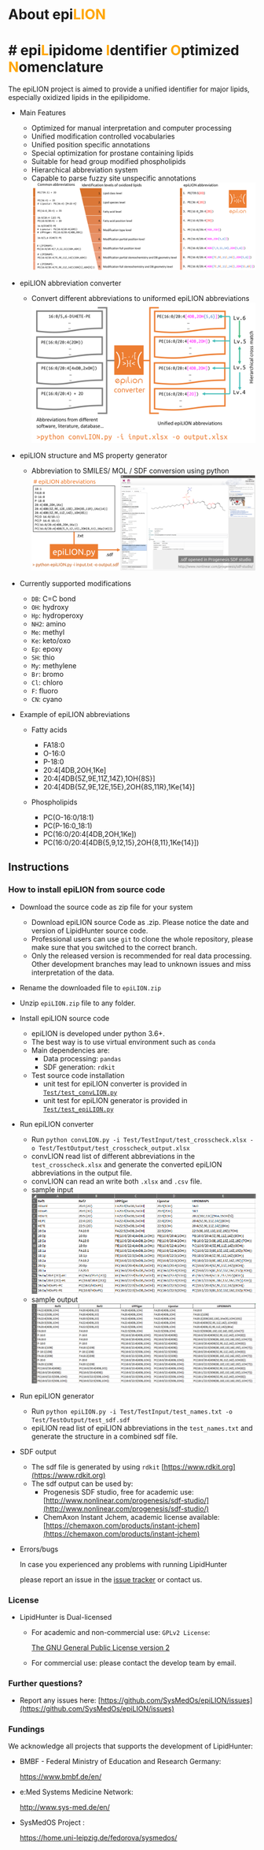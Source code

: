 # About epi<span style="color:orange">LION</span> #
# # epi<span style="color:orange">L</span>ipidome <span style="color:orange">I</span>dentifier <span style="color:orange">O</span>ptimized <span style="color:orange">N</span>omenclature #

The epiLION project is aimed to provide a unified identifier for major lipids, especially oxidized lipids
in the epilipidome.

* Main Features

    + Optimized for manual interpretation and computer processing
    + Unified modification controlled vocabularies
    + Unified position specific annotations
    + Special optimization for prostane containing lipids
    + Suitable for head group modified phospholipids
    + Hierarchical abbreviation system  
    + Capable to parse fuzzy site unspecific annotations
![epiLION_levels](doc/images/epiLION_levels.png)
    
* epiLION abbreviation converter
    + Convert different abbreviations to uniformed epiLION abbreviations
![epiLION_converter](doc/images/fig_converter.png)

* epiLION structure and MS property generator
    + Abbreviation to SMILES/ MOL / SDF conversion using python
![epiLION_generator](doc/images/fig_generator.png)

* Currently supported modifications

    + `DB`: C=C bond
    + `OH`: hydroxy
    + `Hp`: hydroperoxy
    + `NH2`: amino
    + `Me`: methyl
    + `Ke`: keto/oxo
    + `Ep`: epoxy
    + `SH`: thio
    + `My`: methylene
    + `Br`: bromo
    + `Cl`: chloro
    + `F`: fluoro
    + `CN`: cyano

* Example of epiLION abbreviations
    
    + Fatty acids
        - FA18:0
        - O-16:0
        - P-18:0
        - 20:4[4DB,2OH,1Ke]
        - 20:4[4DB{5Z,9E,11Z,14Z},1OH{8S}]
        - 20:4[4DB{5Z,9E,12E,15E},2OH{8S,11R},1Ke{14}]
        
    + Phospholipids
        - PC(O-16:0/18:1)
        - PC(P-16:0_18:1)
        - PC(16:0/20:4[4DB,2OH,1Ke])
        - PC(16:0/20:4[4DB{5,9,12,15},2OH{8,11},1Ke{14}]) 

## Instructions ##

### How to install epiLION from source code ###
* Download the source code as zip file for your system
    + Download epiLION source Code as .zip. Please notice the date and version of LipidHunter source code.
    + Professional users can use `git` to clone the whole repository, please make sure that you switched to the correct branch.
    + Only the released version is recommended for real data processing. Other development branches may lead to unknown issues and miss interpretation of the data.

* Rename the downloaded file to `epiLION.zip`
* Unzip `epiLION.zip` file to any folder.

* Install epiLION source code

    + epiLION is developed under python 3.6+.
    + The best way is to use virtual environment such as `conda`
    + Main dependencies are:
        - Data processing: `pandas`
        - SDF generation: `rdkit`
    + Test source code installation
        - unit test for epiLION converter is provided in [`Test/test_convLION.py`](Test/test_convLION.py)
        - unit test for epiLION generator is provided in [`Test/test_epiLION.py`](Test/test_epiLION.py)

* Run epiLION converter
    + Run `python convLION.py -i Test/TestInput/test_crosscheck.xlsx -o Test/TestOutput/test_crosscheck_output.xlsx` 
    + convLION read list of different abbreviations in the `test_crosscheck.xlsx` 
    and generate the converted epiLION abbreviations in the output file.
    + convLION can read an write both `.xlsx` and `.csv` file.
    + sample input
    ![epiLION_converter_input](doc/images/inLION.PNG)
    + sample output
    ![epiLION_converter_output](doc/images/outLION.PNG)
            
* Run epiLION generator
    + Run `python epiLION.py -i Test/TestInput/test_names.txt -o Test/TestOutput/test_sdf.sdf` 
    + epiLION read list of epiLION abbreviations in the `test_names.txt` 
    and generate the structure in a combined sdf file.

* SDF output

    + The sdf file is generated by using `rdkit` [https://www.rdkit.org](https://www.rdkit.org)
    + The sdf output can be used by:
        - Progenesis SDF studio, free for academic use:
        [http://www.nonlinear.com/progenesis/sdf-studio/](http://www.nonlinear.com/progenesis/sdf-studio/)
        - ChemAxon Instant Jchem, academic license available: 
        [https://chemaxon.com/products/instant-jchem](https://chemaxon.com/products/instant-jchem)
        
* Errors/bugs
  
    In case you experienced any problems with running LipidHunter
    
    please report an issue in the [issue tracker](https://github.com/SysMedOs/epiLION/issues) or contact us.

### License ###

+ LipidHunter is Dual-licensed
    * For academic and non-commercial use: `GPLv2 License`: 
    
        [The GNU General Public License version 2](https://www.gnu.org/licenses/old-licenses/gpl-2.0.en.html)

    * For commercial use: please contact the develop team by email.

### Further questions? ###

* Report any issues here: [https://github.com/SysMedOs/epiLION/issues](https://github.com/SysMedOs/epiLION/issues)


### Fundings ###
We acknowledge all projects that supports the development of LipidHunter:

+ BMBF - Federal Ministry of Education and Research Germany:

    https://www.bmbf.de/en/

+ e:Med Systems Medicine Network:

    http://www.sys-med.de/en/

+ SysMedOS Project : 

    https://home.uni-leipzig.de/fedorova/sysmedos/
